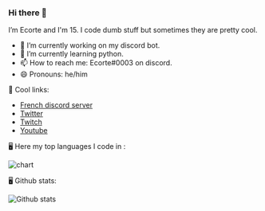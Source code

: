 ### Hi there 👋
I’m Ecorte and I'm 15.
I code dumb stuff but sometimes they are pretty cool.

- 🔭 I’m currently working on my discord bot.
- 🌱 I’m currently learning python.
- 📫 How to reach me: Ecorte#0003 on discord.
- 😄 Pronouns: he/him

🔗 Cool links:

- [French discord server](https://discord.gg/8bpy2PC)
- [Twitter](https://twitter.com/Ecorteyt)
- [Twitch](https://www.twitch.tv/ecorte)
- [Youtube](https://www.youtube.com/channel/UCOLeHMtMSE4w6jpFGh1AAdA)

🖥️ Here my top languages I code in :

![chart](https://github-readme-stats.vercel.app/api/top-langs/?username=Ecorte)

🖥️ Github stats:

![Github stats](https://github-readme-stats.vercel.app/api?username=Ecorte&theme=dark&count_private=true)
